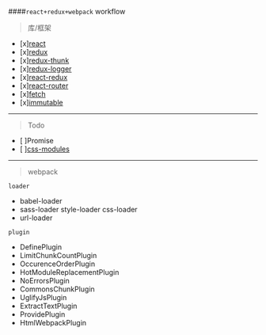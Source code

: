 
####`react+redux+webpack`  workflow

> 库/框架

- [x][react](https://hulufei.gitbooks.io/react-tutorial/content/introduction.html)
- [x][redux](http://redux.js.org/docs/basics/Actions.html)
- [x][redux-thunk](https://github.com/gaearon/redux-thunk)
- [x][redux-logger](https://github.com/evgenyrodionov/redux-logger)
- [x][react-redux](https://github.com/reactjs/react-redux)
- [x][react-router](http://react-guide.github.io/react-router-cn/index.html)
- [x][fetch](https://github.com/github/fe)
- [x][immutable](https://facebook.github.io/immutable-js/docs/#/Map/mergeIn)

---------

> Todo

- [ ]Promise
- [ ][css-modules](https://github.com/css-modules/webpack-demo)


---------


> webpack

`loader`
- babel-loader
- sass-loader style-loader css-loader
- url-loader

`plugin`
- DefinePlugin
- LimitChunkCountPlugin
- OccurenceOrderPlugin
- HotModuleReplacementPlugin
- NoErrorsPlugin
- CommonsChunkPlugin
- UglifyJsPlugin
- ExtractTextPlugin
- ProvidePlugin
- HtmlWebpackPlugin

